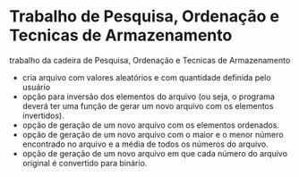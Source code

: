 # Trabalho de Pesquisa, Ordenação e Tecnicas de Armazenamento
trabalho da cadeira de Pesquisa, Ordenação e Tecnicas de Armazenamento
  - cria arquivo com valores aleatórios e com quantidade definida pelo usuário
  - opção para inversão dos elementos do arquivo (ou seja, o programa deverá ter uma função de gerar um novo arquivo com os elementos invertidos).
  - opção de geração de um novo arquivo com os elementos ordenados.
  - opção de geração de um novo arquivo com o maior e o menor número encontrado no arquivo e a média de todos os números do arquivo.
  - opção de geração de um novo arquivo em que cada número do arquivo original é convertido para binário.
